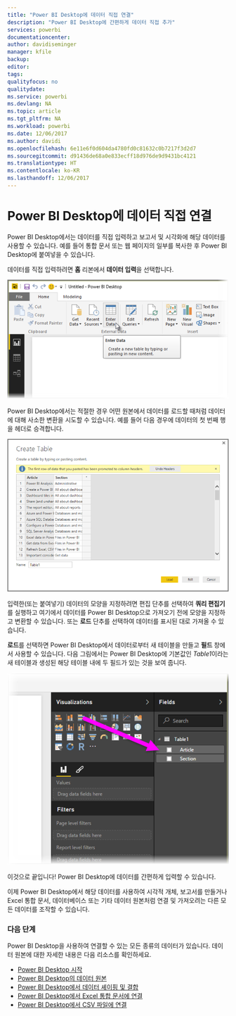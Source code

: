 ```yaml
---
title: "Power BI Desktop에 데이터 직접 연결"
description: "Power BI Desktop에 간편하게 데이터 직접 추가"
services: powerbi
documentationcenter: 
author: davidiseminger
manager: kfile
backup: 
editor: 
tags: 
qualityfocus: no
qualitydate: 
ms.service: powerbi
ms.devlang: NA
ms.topic: article
ms.tgt_pltfrm: NA
ms.workload: powerbi
ms.date: 12/06/2017
ms.author: davidi
ms.openlocfilehash: 6e11e6f0d604da4780fd0c81632c0b7217f3d2d7
ms.sourcegitcommit: d91436de68a0e833ecff18d976de9d9431bc4121
ms.translationtype: HT
ms.contentlocale: ko-KR
ms.lasthandoff: 12/06/2017
---
```

# <a name="enter-data-directly-into-power-bi-desktop"></a>Power BI Desktop에 데이터 직접 연결
Power BI Desktop에서는 데이터를 직접 입력하고 보고서 및 시각화에 해당 데이터를 사용할 수 있습니다. 예를 들어 통합 문서 또는 웹 페이지의 일부를 복사한 후 Power BI Desktop에 붙여넣을 수 있습니다.

데이터를 직접 입력하려면 **홈** 리본에서 **데이터 입력**을 선택합니다.

![](media/desktop-enter-data-directly-into-desktop/enter-data-directly_1.png)

Power BI Desktop에서는 적절한 경우 어떤 원본에서 데이터를 로드할 때처럼 데이터에 대해 사소한 변환을 시도할 수 있습니다. 예를 들어 다음 경우에 데이터의 첫 번째 행을 헤더로 승격합니다.

![](media/desktop-enter-data-directly-into-desktop/enter-data-directly_2.png)

입력한(또는 붙여넣기) 데이터의 모양을 지정하려면 편집 단추를 선택하여 **쿼리 편집기**를 실행하고 여기에서 데이터를 Power BI Desktop으로 가져오기 전에 모양을 지정하고 변환할 수 있습니다. 또는 **로드** 단추를 선택하여 데이터를 표시된 대로 가져올 수 있습니다.

**로드**를 선택하면 Power BI Desktop에서 데이터로부터 새 테이블을 만들고 **필드** 창에서 사용할 수 있습니다. 다음 그림에서는 Power BI Desktop에 기본값인 *Table1*이라는 새 테이블과 생성된 해당 테이블 내에 두 필드가 있는 것을 보여 줍니다.

![](media/desktop-enter-data-directly-into-desktop/enter-data-directly_3.png)

이것으로 끝입니다! Power BI Desktop에 데이터를 간편하게 입력할 수 있습니다.

이제 Power BI Desktop에서 해당 데이터를 사용하여 시각적 개체, 보고서를 만들거나 Excel 통합 문서, 데이터베이스 또는 기타 데이터 원본처럼 연결 및 가져오려는 다른 모든 데이터를 조작할 수 있습니다.

### <a name="next-steps"></a>다음 단계
Power BI Desktop을 사용하여 연결할 수 있는 모든 종류의 데이터가 있습니다. 데이터 원본에 대한 자세한 내용은 다음 리소스를 확인하세요.

* [Power BI Desktop 시작](desktop-getting-started.md)
* [Power BI Desktop의 데이터 원본](desktop-data-sources.md)
* [Power BI Desktop에서 데이터 셰이핑 및 결합](desktop-shape-and-combine-data.md)
* [Power BI Desktop에서 Excel 통합 문서에 연결](desktop-connect-excel.md)   
* [Power BI Desktop에서 CSV 파일에 연결](desktop-connect-csv.md)   

